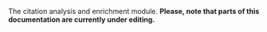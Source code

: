 The citation analysis and enrichment module.
**Please, note that parts of this documentation are currently under editing.**
